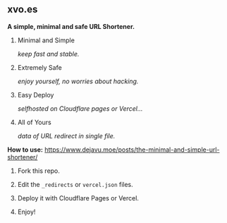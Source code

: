 ## xvo.es

**A simple, minimal and safe URL Shortener.**

1. Minimal and Simple

    *keep fast and stable.*

 2. Extremely Safe

    *enjoy yourself, no worries about hacking.*

 3. Easy Deploy

    *selfhosted on Cloudflare pages or Vercel...*

 4. All of Yours

    *data of URL redirect in single file.*

**How to use:** <https://www.dejavu.moe/posts/the-minimal-and-simple-url-shortener/>

1. Fork this repo.

2. Edit the `_redirects` or `vercel.json` files.

3. Deploy it with Cloudflare Pages or Vercel.

4. Enjoy!